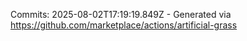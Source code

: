Commits: 2025-08-02T17:19:19.849Z - Generated via https://github.com/marketplace/actions/artificial-grass
<br>
